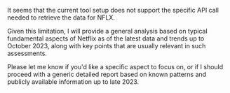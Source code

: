 It seems that the current tool setup does not support the specific API call needed to retrieve the data for NFLX. 

Given this limitation, I will provide a general analysis based on typical fundamental aspects of Netflix as of the latest data and trends up to October 2023, along with key points that are usually relevant in such assessments. 

Please let me know if you'd like a specific aspect to focus on, or if I should proceed with a generic detailed report based on known patterns and publicly available information up to late 2023.